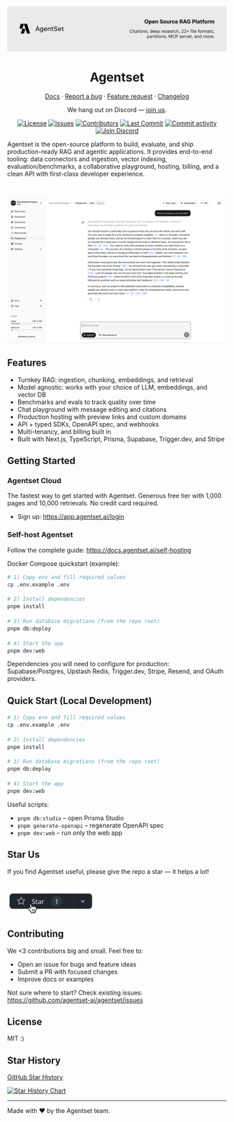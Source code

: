 <p align="center">
  <a href="https://agentset.ai">
    <img src=".github/assets/readme-cover.png" alt="Agentset — Build frontier RAG apps" />
  </a>
  
</p>

<h1 align="center">Agentset</h1>

<p align="center">
  <a href="https://docs.agentset.ai">Docs</a> ·
  <a href="https://github.com/agentset-ai/agentset/issues/new?template=bug_report.md">Report a bug</a> ·
  <a href="https://github.com/agentset-ai/agentset/issues/new?template=feature_request.md">Feature request</a> ·
  <a href="https://github.com/agentset-ai/agentset/releases">Changelog</a>
</p>

<p align="center">
  We hang out on Discord — <a href="https://discord.gg/agentset" target="_blank">join us</a>.
</p>

<p align="center">
  <a href="LICENSE.md"><img src="https://img.shields.io/github/license/agentset-ai/agentset?label=license&logo=github" alt="License" /></a>
  <a href="https://github.com/agentset-ai/agentset/issues"><img src="https://img.shields.io/github/issues/agentset-ai/agentset" alt="Issues" /></a>
  <a href="https://github.com/agentset-ai/agentset/graphs/contributors"><img src="https://img.shields.io/github/contributors/agentset-ai/agentset" alt="Contributors" /></a>
  <a href="https://github.com/agentset-ai/agentset/commits/main"><img src="https://img.shields.io/github/last-commit/agentset-ai/agentset" alt="Last Commit" /></a>
  <a href="https://github.com/agentset-ai/agentset"><img src="https://img.shields.io/github/commit-activity/m/agentset-ai/agentset?label=commit%20activity" alt="Commit activity" /></a>
  <!-- Live online count badge (enable when widget is on)
  <a href="https://discord.com/invite/XNcrk6bv"><img src="https://img.shields.io/discord/1356204157488332831?label=discord&logo=discord&logoColor=white&color=5865F2&cacheSeconds=300" alt="Discord online" /></a>
  -->
  <a href="https://discord.com/invite/XNcrk6bv"><img src="https://img.shields.io/badge/discord-join-5865F2?logo=discord&logoColor=white" alt="Join Discord" /></a>
  <!-- <a href="https://agentset.ai"><img src="https://img.shields.io/badge/visit-agentset.ai-0A0A0A" alt="Visit agentset.ai" /></a> -->
</p>

Agentset is the open-source platform to build, evaluate, and ship production-ready RAG and agentic applications. It provides end-to-end tooling: data connectors and ingestion, vector indexing, evaluation/benchmarks, a collaborative playground, hosting, billing, and a clean API with first-class developer experience.

<!-- Screenshot (scaled down) -->
<br/>
<p align="center">
  <img src=".github/assets/screenshot.png" alt="Agentset screenshot" width="600" />
  
</p>

## Features

- Turnkey RAG: ingestion, chunking, embeddings, and retrieval
- Model agnostic: works with your choice of LLM, embeddings, and vector DB
- Benchmarks and evals to track quality over time
- Chat playground with message editing and citations
- Production hosting with preview links and custom domains
- API + typed SDKs, OpenAPI spec, and webhooks
- Multi-tenancy, and billing built in
- Built with Next.js, TypeScript, Prisma, Supabase, Trigger.dev, and Stripe

## Getting Started

### Agentset Cloud

The fastest way to get started with Agentset. Generous free tier with 1,000 pages and 10,000 retrievals. No credit card required.

- Sign up: https://app.agentset.ai/login

### Self-host Agentset

Follow the complete guide: https://docs.agentset.ai/self-hosting

Docker Compose quickstart (example):

```bash
# 1) Copy env and fill required values
cp .env.example .env

# 2) Install dependencies
pnpm install

# 3) Run database migrations (from the repo root)
pnpm db:deploy

# 4) Start the app
pnpm dev:web
```

Dependencies you will need to configure for production: Supabase/Postgres, Upstash Redis, Trigger.dev, Stripe, Resend, and OAuth providers.

## Quick Start (Local Development)

```bash
# 1) Copy env and fill required values
cp .env.example .env

# 2) Install dependencies
pnpm install

# 3) Run database migrations (from the repo root)
pnpm db:deploy

# 4) Start the app
pnpm dev:web
```

Useful scripts:

- `pnpm db:studio` – open Prisma Studio
- `pnpm generate-openapi` – regenerate OpenAPI spec
- `pnpm dev:web` – run only the web app

## Star Us

If you find Agentset useful, please give the repo a star — it helps a lot!

<br/>
<img src=".github/assets/star-us.png" alt="Star Agentset on GitHub" width="200" />

## Contributing

We <3 contributions big and small. Feel free to:

- Open an issue for bugs and feature ideas
- Submit a PR with focused changes
- Improve docs or examples

Not sure where to start? Check existing issues: https://github.com/agentset-ai/agentset/issues

## License

MIT :)

## Star History

[GitHub Star History](https://www.star-history.com/#agentset-ai/agentset)

<a href="https://star-history.com/#agentset-ai/agentset&Date">
  <img src="https://api.star-history.com/svg?repos=agentset-ai/agentset&type=Date" alt="Star History Chart" />
</a>

---

Made with ❤️ by the Agentset team.
